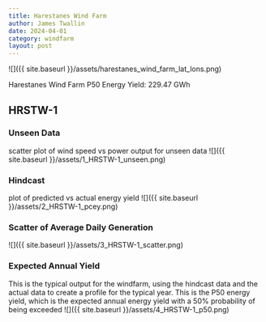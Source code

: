 ```yaml
---
title: Harestanes Wind Farm
author: James Twallin
date: 2024-04-01
category: windfarm
layout: post
---
```

![]({{ site.baseurl }}/assets/harestanes_wind_farm_lat_lons.png)

Harestanes Wind Farm P50 Energy Yield: 229.47 GWh

HRSTW-1
-------------
### Unseen Data 
scatter plot of wind speed vs power output for unseen data
![]({{ site.baseurl }}/assets/1_HRSTW-1_unseen.png)
### Hindcast 
plot of predicted vs actual energy yield
![]({{ site.baseurl }}/assets/2_HRSTW-1_pcey.png)
### Scatter of Average Daily Generation 

![]({{ site.baseurl }}/assets/3_HRSTW-1_scatter.png)
### Expected Annual Yield 
This is the typical output for the windfarm, using the hindcast data and the actual data to create a profile for the typical year. This is the P50 energy yield, which is the expected annual energy yield with a 50% probability of being exceeded
![]({{ site.baseurl }}/assets/4_HRSTW-1_p50.png)

